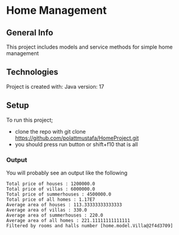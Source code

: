 # Home Management

## General Info
This project includes models and service methods for simple home management

## Technologies
Project is created with:
Java version: 17

## Setup
To run this project;
- clone the repo with git clone https://github.com/polattmustafa/HomeProject.git
- you should press run button or shift+f10 that is all 

### Output
You will probably see an output like the following

```lang-none
Total price of houses : 1200000.0
Total price of villas : 6000000.0
Total price of summerhouses : 4500000.0
Total price of all homes : 1.17E7
Average area of houses : 113.33333333333333
Average area of villas : 330.0
Average area of summerhouses : 220.0
Average area of all homes : 221.11111111111111
Filtered by rooms and halls number [home.model.Villa@2f4d3709]
```